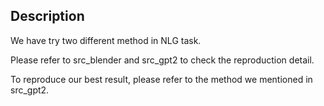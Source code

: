 ## Description
We have try two different method in NLG task.

Please refer to src_blender and src_gpt2 to check the reproduction detail.

To reproduce our best result, please refer to the method we mentioned in src_gpt2.

